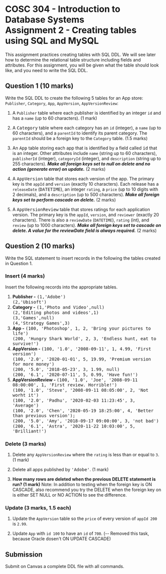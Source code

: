 # COSC 304 - Introduction to Database Systems<br>Assignment 2 - Creating tables using SQL and MySQL

This assignment practices creating tables with SQL DDL. We will see later how to determine the relational table structure including fields and attributes. For this assignment, you will be given what the table should look like, and you need to write the SQL DDL.

## Question 1 (10 marks)

Write the SQL DDL to create the following 5 tables for an App store: `Publisher`, `Category`, `App`, `AppVersion`, `AppVersionReview`:

1. A `Publisher` table where each publisher is identified by an integer `id` and has a `name` (up to 60 characters). (1 mark)

2. A <tt>Category</tt> table where each category has an `id` (integer), a `name` (up to 60 characters), and a `parentId` to identify its parent category. The `parentId` should be a foreign key to the `Category` table. (1.5 marks)

3. An <tt>App</tt> table storing each app that is identified by a field called <tt>id</tt> that is an integer.  Other attributes include `name` (string up to 60 characters), `publisherId` (integer), `categoryId` (integer), and `description` (string up to 255 characters).  <b><i>Make all foreign keys set to null on delete and no action (generate error) on update.</i></b> (2 marks)

4. A <tt>AppVersion</tt> table that stores each version of the app. The primary key is the `appId` and `version` (exactly 10 characters). Each release has a `releaseDate` (<tt>DATETIME</tt>), an integer `rating`, a `price` (up to 10 digits with 2 decimals), and a `description` (up to 500 characters). <b><i>Make all foreign keys set to perform cascade on delete.</i></b> (2 marks)

5. A <tt>AppVersionReview</tt> table that stores ratings for each application version. The primary key is the `appId`, `version`, and `reviewer` (exactly 20 characters). There is also a `reviewDate` (`DATETIME`), `rating` (int), and `review` (up to 1000 characters). <b><i>Make all foreign keys set to cascade on delete. A value for the reviewDate field is always required.</i></b> (2 marks)

## Question 2 (10 marks)

Write the SQL statement to insert records in the following the tables created in Question 1.

### Insert (4 marks)

Insert the following records into the appropriate tables.

<ol>
  <li><b>Publisher -</b> <tt>(1,'Adobe')</tt>  <br> <tt>(2,'Ubisoft')</tt></li>
<li><b>Category -</b> <tt>(1,'Photo and Video',null)</tt> <br> <tt>(2,'Editing photos and videos',1)</tt> <br> <tt>(3,'Games',null)</tt> <br> <tt>(4,'Strategy Games',3)</tt></li>
<li><b>App -</b> <tt>(100, 'Photoshop', 1, 2, 'Bring your pictures to life')</tt><br>
<tt>(200, 'Hungry Shark World', 2, 3, 'Endless hunt, eat to survive!')</tt>
</li>
  <li><b>AppVersion - </b> <tt>(100, '1.0', '2008-09-11', 1, 4.99, 'First version')</tt><br> 
    <tt>(100, '2.0', '2020-01-01', 5, 19.99, 'Premium version for more money')</tt><br> 
    <tt>(200, '5.0', '2018-05-23', 3, 1.99, null)</tt><br> 
    <tt>(200, '6.1', '2020-07-11', 5, 0.99, 'Have fun!')</tt></li>
  <li><b>AppVersionReview - </b> <tt>(100, '1.0', 'Joe', '2008-09-11 08:00:00', 1, 'First review. Horrible!')</tt><br> 
    <tt>(100, '1.0', 'Steve', '2008-09-11 08:05:00', 2, 'Not worht it')</tt><br>
    <tt>(100, '2.0', 'Padhu', '2020-02-03 11:23:45', 3, 'Average')</tt><br>
    <tt>(100, '2.0', 'Chen', '2020-05-19 18:25:00', 4, 'Better than previous version');</tt><br>
    <tt>(200, '5.0', 'Amy', '2018-09-17 09:00:00', 3, 'not bad')</tt><br>
    <tt>(200, '6.1', 'Astra', '2020-11-22 10:03:00', 5, 'Brilliant!')</tt></li>
</ol>


### Delete (3 marks)

1. Delete any `AppVersionReview` where the `rating` is less than or equal to `3`. (1 mark)

2. Delete all apps published by <tt>'Adobe'</tt>. (1 mark) 

3. <strong>How many rows are deleted when the previous DELETE statement is run? (1 mark)</strong> Note: In addition to testing when the foreign key is ON CASCADE, also recommend you try the DELETE when the foreign key on is either SET NULL or NO ACTION to see the difference.


### Update (3 marks, 1.5 each)

1. Update the `AppVersion` table so the `price` of every version of `appId 200` is `2.99`.

2. Update `App` with `id 100` to have an `id` of `700`. (-- Removed this task, because Oracle dosen't ON UPDATE CASCADE)

## Submission

Submit on Canvas a complete DDL file with all commands.
